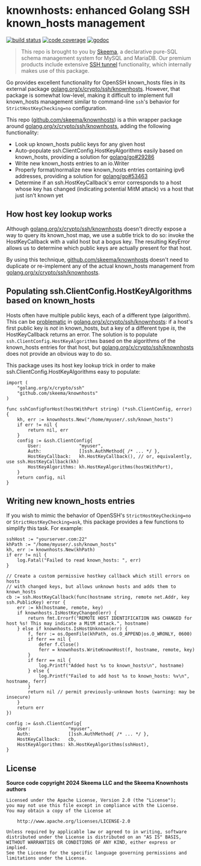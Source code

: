 # knownhosts: enhanced Golang SSH known_hosts management

[![build status](https://img.shields.io/github/actions/workflow/status/skeema/knownhosts/tests.yml?branch=main)](https://github.com/skeema/knownhosts/actions)
[![code coverage](https://img.shields.io/coveralls/skeema/knownhosts.svg)](https://coveralls.io/r/skeema/knownhosts)
[![godoc](https://img.shields.io/badge/godoc-reference-blue.svg)](https://pkg.go.dev/github.com/skeema/knownhosts)


> This repo is brought to you by [Skeema](https://github.com/skeema/skeema), a
> declarative pure-SQL schema management system for MySQL and MariaDB. Our
> premium products include extensive [SSH tunnel](https://www.skeema.io/docs/options/#ssh)
> functionality, which internally makes use of this package.

Go provides excellent functionality for OpenSSH known_hosts files in its
external package [golang.org/x/crypto/ssh/knownhosts](https://pkg.go.dev/golang.org/x/crypto/ssh/knownhosts). 
However, that package is somewhat low-level, making it difficult to implement full known_hosts management similar to command-line `ssh`'s behavior for `StrictHostKeyChecking=no` configuration.

This repo ([github.com/skeema/knownhosts](https://github.com/skeema/knownhosts)) is a thin wrapper package around [golang.org/x/crypto/ssh/knownhosts](https://pkg.go.dev/golang.org/x/crypto/ssh/knownhosts), adding the following functionality:

* Look up known_hosts public keys for any given host
* Auto-populate ssh.ClientConfig.HostKeyAlgorithms easily based on known_hosts, providing a solution for [golang/go#29286](https://github.com/golang/go/issues/29286)
* Write new known_hosts entries to an io.Writer
* Properly format/normalize new known_hosts entries containing ipv6 addresses, providing a solution for [golang/go#53463](https://github.com/golang/go/issues/53463)
* Determine if an ssh.HostKeyCallback's error corresponds to a host whose key has changed (indicating potential MitM attack) vs a host that just isn't known yet

## How host key lookup works

Although [golang.org/x/crypto/ssh/knownhosts](https://pkg.go.dev/golang.org/x/crypto/ssh/knownhosts) doesn't directly expose a way to query its known_host map, we use a subtle trick to do so: invoke the HostKeyCallback with a valid host but a bogus key. The resulting KeyError allows us to determine which public keys are actually present for that host.

By using this technique, [github.com/skeema/knownhosts](https://github.com/skeema/knownhosts) doesn't need to duplicate or re-implement any of the actual known_hosts management from [golang.org/x/crypto/ssh/knownhosts](https://pkg.go.dev/golang.org/x/crypto/ssh/knownhosts).

## Populating ssh.ClientConfig.HostKeyAlgorithms based on known_hosts

Hosts often have multiple public keys, each of a different type (algorithm). This can be [problematic](https://github.com/golang/go/issues/29286) in [golang.org/x/crypto/ssh/knownhosts](https://pkg.go.dev/golang.org/x/crypto/ssh/knownhosts): if a host's first public key is *not* in known_hosts, but a key of a different type *is*, the HostKeyCallback returns an error. The solution is to populate `ssh.ClientConfig.HostKeyAlgorithms` based on the algorithms of the known_hosts entries for that host, but 
[golang.org/x/crypto/ssh/knownhosts](https://pkg.go.dev/golang.org/x/crypto/ssh/knownhosts)
does not provide an obvious way to do so.

This package uses its host key lookup trick in order to make ssh.ClientConfig.HostKeyAlgorithms easy to populate:

```golang
import (
	"golang.org/x/crypto/ssh"
	"github.com/skeema/knownhosts"
)

func sshConfigForHost(hostWithPort string) (*ssh.ClientConfig, error) {
	kh, err := knownhosts.New("/home/myuser/.ssh/known_hosts")
	if err != nil {
		return nil, err
	}
	config := &ssh.ClientConfig{
		User:              "myuser",
		Auth:              []ssh.AuthMethod{ /* ... */ },
		HostKeyCallback:   kh.HostKeyCallback(), // or, equivalently, use ssh.HostKeyCallback(kh)
		HostKeyAlgorithms: kh.HostKeyAlgorithms(hostWithPort),
	}
	return config, nil
}
```

## Writing new known_hosts entries

If you wish to mimic the behavior of OpenSSH's `StrictHostKeyChecking=no` or `StrictHostKeyChecking=ask`, this package provides a few functions to simplify this task. For example:

```golang
sshHost := "yourserver.com:22"
khPath := "/home/myuser/.ssh/known_hosts"
kh, err := knownhosts.New(khPath)
if err != nil {
	log.Fatal("Failed to read known_hosts: ", err)
}

// Create a custom permissive hostkey callback which still errors on hosts
// with changed keys, but allows unknown hosts and adds them to known_hosts
cb := ssh.HostKeyCallback(func(hostname string, remote net.Addr, key ssh.PublicKey) error {
	err := kh(hostname, remote, key)
	if knownhosts.IsHostKeyChanged(err) {
		return fmt.Errorf("REMOTE HOST IDENTIFICATION HAS CHANGED for host %s! This may indicate a MitM attack.", hostname)
	} else if knownhosts.IsHostUnknown(err) {
		f, ferr := os.OpenFile(khPath, os.O_APPEND|os.O_WRONLY, 0600)
		if ferr == nil {
			defer f.Close()
			ferr = knownhosts.WriteKnownHost(f, hostname, remote, key)
		}
		if ferr == nil {
			log.Printf("Added host %s to known_hosts\n", hostname)
		} else {
			log.Printf("Failed to add host %s to known_hosts: %v\n", hostname, ferr)
		}
		return nil // permit previously-unknown hosts (warning: may be insecure)
	}
	return err
})

config := &ssh.ClientConfig{
	User:              "myuser",
	Auth:              []ssh.AuthMethod{ /* ... */ },
	HostKeyCallback:   cb,
	HostKeyAlgorithms: kh.HostKeyAlgorithms(sshHost),
}
```

## License

**Source code copyright 2024 Skeema LLC and the Skeema Knownhosts authors**

```text
Licensed under the Apache License, Version 2.0 (the "License");
you may not use this file except in compliance with the License.
You may obtain a copy of the License at

    http://www.apache.org/licenses/LICENSE-2.0

Unless required by applicable law or agreed to in writing, software
distributed under the License is distributed on an "AS IS" BASIS,
WITHOUT WARRANTIES OR CONDITIONS OF ANY KIND, either express or implied.
See the License for the specific language governing permissions and
limitations under the License.
```
